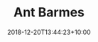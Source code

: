 ---
title: "Ant Barmes"
date: 2018-12-20T13:44:23+10:00
draft: false
jobtitle: "Ruby on Rails Developer (2.1 years)"
linkedinurl: "https://www.linkedin.com/"
weight: 2.1
---